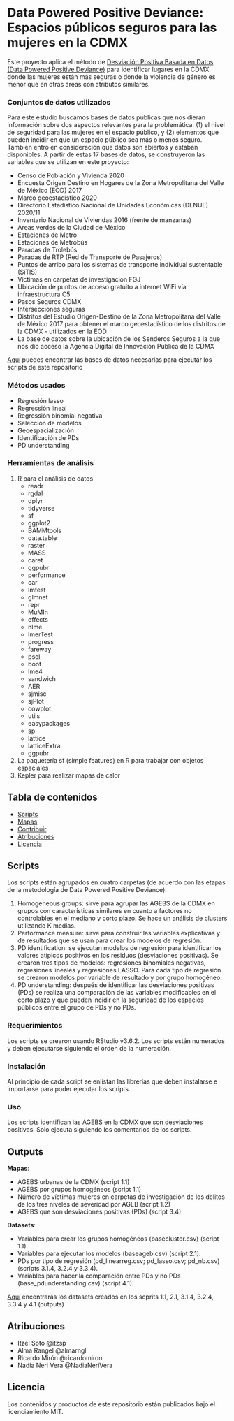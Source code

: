 
# Data Powered Positive Deviance: Espacios públicos seguros para las mujeres en la CDMX

Este proyecto aplica el método de [Desviación Positiva Basada en Datos (Data Powered Positive Deviance)](https://www.undp.org/acceleratorlabs/blog/data-powered-positive-deviance-sustainable-development) para identificar lugares en la CDMX donde las mujeres están más seguras o donde la violencia de género es menor que en otras áreas con atributos similares. 

### Conjuntos de datos utilizados
Para este estudio buscamos bases de datos públicas que nos dieran información sobre dos aspectos relevantes para la problemática: (1) el nivel de seguridad para las mujeres en el espacio público, y (2) elementos que pueden incidir en que un espacio público sea más o menos seguro. También entró en consideración que datos son abiertos y estaban disponibles. A partir de estas 17 bases de datos, se construyeron las variables que se utilizan en este proyecto: 
- Censo de Población y Vivienda 2020
- Encuesta Origen Destino en Hogares de la Zona Metropolitana del Valle de México (EOD) 2017
- Marco geoestadístico 2020
- Directorio Estadístico Nacional de Unidades Económicas (DENUE) 2020/11
- Inventario Nacional de Viviendas 2016 (frente de manzanas)
- Áreas verdes de la Ciudad de México
- Estaciones de Metro
- Estaciones de Metrobús
- Paradas de Trolebús
- Paradas de RTP (Red de Transporte de Pasajeros)
- Puntos de arribo para los sistemas de transporte individual sustentable (SiTIS)
- Víctimas en carpetas de investigación FGJ
- Ubicación de puntos de acceso gratuito a internet WiFi vía infraestructura C5
- Pasos Seguros CDMX 
- Intersecciones seguras
- Distritos del Estudio Origen-Destino de la Zona Metropolitana del Valle de México 2017 para obtener el marco geoestadístico de los distritos de la CDMX - utilizados en la EOD
- La base de datos sobre la ubicación de los Senderos Seguros a la que nos dio acceso la Agencia Digital de Innovación Pública de la CDMX

[Aquí](https://drive.google.com/drive/folders/1PtFnnuCuYEj69Za_8wBCEitDXOW6Y7CF) puedes encontrar las bases de datos necesarias para ejecutar los scripts de este repositorio

### Métodos usados 

- Regresión lasso
- Regressión lineal
- Regressión binomial negativa
- Selección de modelos 
- Geoespacialización
- Identificación de PDs
- PD understanding

### Herramientas de análisis
1. R para el análisis de datos
   - readr
   - rgdal
   - dplyr
   - tidyverse
   - sf
   - ggplot2
   - BAMMtools
   - data.table
   - raster
   - MASS
   - caret
   - ggpubr
   - performance 
   - car
   - lmtest
   - glmnet
   - repr
   - MuMIn
   - effects
   - nlme
   - lmerTest
   - progress
   - fareway
   - pscl
   - boot
   - lme4
   - sandwich
   - AER
   - sjmisc
   - sjPlot
   - cowplot
   - utils
   - easypackages
   - sp
   - lattice
   - latticeExtra
   - ggpubr
2. La paquetería sf (simple features) en R para trabajar con objetos espaciales
3. Kepler para realizar mapas de calor 

## Tabla de contenidos

- [Scripts](#scripts)
- [Mapas](#mapas)
- [Contribuir](#contribuir)
- [Atribuciones](#atribuciones)
- [Licencia](#licencia)

## Scripts
Los scripts están agrupados en cuatro carpetas (de acuerdo con las etapas de la metodología de Data Powered Positive Deviance):

1. Homogeneous groups: sirve para agrupar las AGEBS de la CDMX en grupos con características similares en cuanto a factores no controlables en el mediano y corto plazo.  Se hace un análisis de clusters utilizando K medias. 
2. Performance measure: sirve para construir las variables explicativas y de resultados que se usan para crear los modelos de regresión. 
3. PD identification: se ejecutan modelos de regresión para identificar los valores atípicos positivos en los residuos (desviaciones positivas). Se crearon tres tipos de modelos: regresiones binomiales negativas, regresiones lineales y regresiones LASSO. Para cada tipo de regresión se crearon modelos por variable de resultado y por grupo homogéneo.   
4. PD understanding: después de identificar las desviaciones positivas (PDs) se realiza una comparación de las variables modificables en el corto plazo y que pueden incidir en la seguridad de los espacios públicos entre el grupo de PDs y no PDs. 


### Requerimientos
Los scripts se crearon usando RStudio v3.6.2. 
Los scripts están numerados y deben ejecutarse siguiendo el orden de la numeración. 

### Instalación
Al principio de cada script se enlistan las librerías que deben instalarse e importarse para poder ejecutar los scripts. 

### Uso
Los scripts identifican las AGEBS en la CDMX que son desviaciones positivas. Solo ejecuta siguiendo los comentarios de los scripts.


## Outputs

**Mapas**:

- AGEBS urbanas de la CDMX (script 1.1)
- AGEBS por grupos homogéneos (script 1.1) 
- Número de víctimas mujeres en carpetas de investigación de los delitos de los tres niveles de severidad por AGEB (script 1.2)
- AGEBS que son desviaciones positivas (PDs) (script 3.4) 

**Datasets**:

- Variables para crear los grupos homogéneos (basecluster.csv) (script 1.1).
- Variables para ejecutar los modelos (baseageb.csv) (script 2.1). 
- PDs por tipo de regresión (pd_linearreg.csv; pd_lasso.csv; pd_nb.csv) (scripts 3.1.4, 3.2.4 y 3.3.4).
- Variables para hacer la comparación entre PDs y no PDs (base_pdunderstanding.csv) (script 4.1).

[Aquí](https://drive.google.com/drive/u/1/folders/1HgBpSf1u-Oo_6oaWaX5g3mN24ydkcxIs) encontrarás los datasets creados en los scprits 1.1, 2.1, 3.1.4, 3.2.4, 3.3.4 y 4.1 (outputs) 

## Atribuciones

- Itzel Soto @itzsp 
- Alma Rangel @almarngl
- Ricardo Mirón @ricardomiron
- Nadia Neri Vera @NadiaNeriVera


## Licencia
Los contenidos y productos de este repositorio están publicados bajo el licenciamiento MIT.
